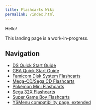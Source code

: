 ```yaml
---
title: Flashcarts Wiki
permalink: /index.html
---
```


Hello!

This landing page is a work-in-progress.

## Navigation

- [DS Quick Start Guide](ds-quick-start-guide)
- [GBA Quick Start Guide](gba-quick-start-guide)
- [Famicom Disk System Flashcarts](fds)
- [Mega-CD/Sega CD Flashcarts](mega-drive)
- [Pokémon Mini Flashcarts](pokemini)
- [Sega 32X Flashcarts](sega-32x)
- [Super Game Boy Flashcarts](super-gb)
- [YSMenu compatibility page, extended](ysmenu-compat-ext)
